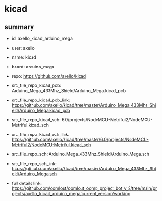 # kicad
 
## summary 
* id: axello_kicad_arduino_mega
* user: axello
* name: kicad
* board: arduino_mega
* repo: https://github.com/axello/kicad
* src_file_repo_kicad_pcb: Arduino_Mega_433Mhz_Shield/Arduino_Mega.kicad_pcb
* src_file_repo_kicad_pcb_link: https://github.com/axello/kicad/tree/master/Arduino_Mega_433Mhz_Shield/Arduino_Mega.kicad_pcb
* src_file_repo_kicad_sch: 6.0/projects/NodeMCU-Metriful2/NodeMCU-Metriful.kicad_sch
* src_file_repo_kicad_sch_link: https://github.com/axello/kicad/tree/master/6.0/projects/NodeMCU-Metriful2/NodeMCU-Metriful.kicad_sch

* src_file_repo_sch: Arduino_Mega_433Mhz_Shield/Arduino_Mega.sch
* src_file_repo_sch_link: https://github.com/axello/kicad/tree/master/Arduino_Mega_433Mhz_Shield/Arduino_Mega.sch
* full details link: https://github.com/oomlout/oomlout_oomp_project_bot_v_2/tree/main/projects/axello_kicad_arduino_mega/current_version/working  






